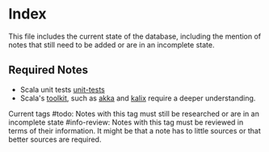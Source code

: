 # Index

This file includes the current state of the database, including the mention of notes that still need to be added or are in an incomplete state.

## Required Notes
* Scala unit tests [unit-tests](unit-tests.md)
* Scala's [toolkit](toolkit.md), such as [akka](akka.md) and [kalix](kalix.md) require a deeper understanding.

Current tags
#todo: Notes with this tag must still be researched or are in an incomplete state
#info-review: Notes with this tag must be reviewed in terms of their information. It might be that a note has to little sources or that better sources are required. 